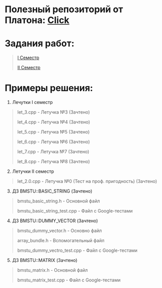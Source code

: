 # Полезный репозиторий от Платона: [Click](https://github.com/plutskiy/Proga)
# Задания работ: 
>[I Семестр](https://disk.yandex.ru/d/GIUrX1R5PdYmcA)
> 
>[II Семестр](https://disk.yandex.ru/d/9RyFMc8LquxR-A)
# Примеры решения: 

1. Лечутки I семестр
> let_3.cpp - Летучка №3 (Зачтено)
> 
> let_4.cpp - Летучка №4 (Зачтено)
> 
> let_5.cpp - Летучка №5 (Зачтено)
> 
> let_6.cpp - Летучка №6 (Зачтено)
> 
> let_7.cpp - Летучка №7 (Зачтено)
> 
> let_8.cpp - Летучка №8 (Зачтено)

2. Летучки II семестр
> let_2.0.cpp - Летучка №0 (Тест на проф. пригодность) (Зачтено)

3. ДЗ BMSTU::BASIC_STRING (Зачтено)
> bmstu_basic_string.h - Основной файл
> 
> bmstu_basic_string_test.cpp - Файл с Google-тестами

4. ДЗ BMSTU::DUMMY_VECTOR (Зачтено)
> bmstu_dummy_vector.h - Основно файл
> 
> array_bundle.h - Вспомогательный файл
> 
> bmstu_dummy_vectro_test.cpp - Файл с Google-тестами

5. ДЗ BMSTU::MATRIX (Зачтено)
> bmstu_matrix.h - Основной файл
> 
> bmstu_matrix_test.cpp - Файл с Google-тестами